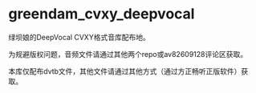 # greendam_cvxy_deepvocal
绿坝娘的DeepVocal CVXY格式音库配布地。

为规避版权问题，音频文件请通过其他两个repo或av82609128评论区获取。

本库仅配布dvtb文件，其他文件请通过其他方式（通过方正畅听正版软件）获取。
